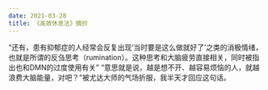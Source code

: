 ```yaml
---
date: 2021-03-28
title: 《高效休息法》摘抄
---
```


“还有，患有抑郁症的人经常会反复出现‘当时要是这么做就好了’之类的消极情绪，也就是所谓的反刍思考（rumination）。这种思考和大脑疲劳直接相关，同时被指出也和DMN的过度使用有关” “意思就是说，越是想不开、越容易烦恼的人，就越浪费大脑能量，对吧？”被尤达大师的气场折服，我半天才回应这句话。

 

 

















